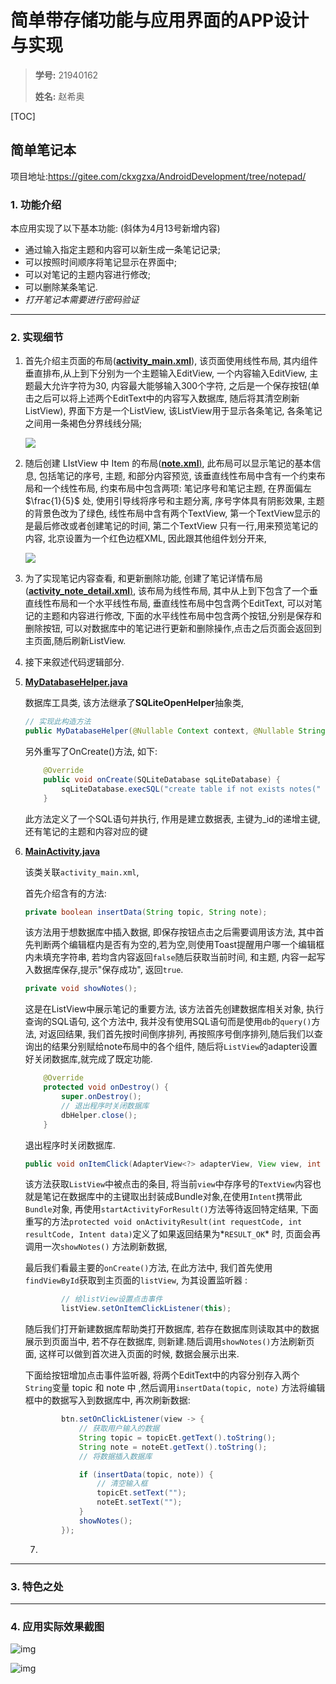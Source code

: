 # **简单带存储功能与应用界面的APP设计与实现**

> **学号:** 21940162
>
> **姓名:** 赵希奥

[TOC]



## 简单笔记本

项目地址:<https://gitee.com/ckxgzxa/AndroidDevelopment/tree/notepad/>

### 1. 功能介绍

本应用实现了以下基本功能:  (斜体为4月13号新增内容)

- 通过输入指定主题和内容可以新生成一条笔记记录;
- 可以按照时间顺序将笔记显示在界面中;
- 可以对笔记的主题内容进行修改;
- 可以删除某条笔记.
- *打开笔记本需要进行密码验证*





---------------

### 2. 实现细节

1. 首先介绍主页面的布局([**activity_main.xml**](https://gitee.com/ckxgzxa/AndroidDevelopment/blob/notepad/app/src/main/res/layout/activity_main.xml)), 该页面使用线性布局, 其内组件垂直排布,从上到下分别为一个主题输入EditView, 一个内容输入EditView, 主题最大允许字符为30, 内容最大能够输入300个字符, 之后是一个保存按钮(单击之后可以将上述两个EditText中的内容写入数据库, 随后将其清空刷新ListView), 界面下方是一个ListView, 该ListView用于显示各条笔记, 各条笔记之间用一条褐色分界线线分隔;

   ![](https://zxastaticpages.oss-cn-beijing.aliyuncs.com/blogpictures/image-20220413004905832.png)

2. 随后创建 LIstView 中 Item 的布局([**note.xml**)](https://gitee.com/ckxgzxa/AndroidDevelopment/blob/notepad/app/src/main/res/layout/note.xml), 此布局可以显示笔记的基本信息, 包括笔记的序号, 主题, 和部分内容预览, 该垂直线性布局中含有一个约束布局和一个线性布局, 约束布局中包含两项: 笔记序号和笔记主题, 在界面偏左 $\frac{1}{5}$ 处, 使用引导线将序号和主题分离, 序号字体具有阴影效果, 主题的背景色改为了绿色, 线性布局中含有两个TextView, 第一个TextView显示的是最后修改或者创建笔记的时间, 第二个TextView 只有一行,用来预览笔记的内容, 北京设置为一个红色边框XML, 因此跟其他组件划分开来,  

   ![](https://zxastaticpages.oss-cn-beijing.aliyuncs.com/blogpictures/image-20220413005049446.png)

3. 为了实现笔记内容查看, 和更新删除功能, 创建了笔记详情布局([**activity_note_detail.xml**)](https://gitee.com/ckxgzxa/AndroidDevelopment/blob/notepad/app/src/main/res/layout/activity_note_detail.xml), 该布局为线性布局, 其中从上到下包含了一个垂直线性布局和一个水平线性布局, 垂直线性布局中包含两个EditText, 可以对笔记的主题和内容进行修改, 下面的水平线性布局中包含两个按钮,分别是保存和删除按钮, 可以对数据库中的笔记进行更新和删除操作,点击之后页面会返回到主页面,随后刷新ListView.

4. 接下来叙述代码逻辑部分.

5. **[MyDatabaseHelper.java](https://gitee.com/ckxgzxa/AndroidDevelopment/blob/notepad/app/src/main/java/top/ckxgzxa/notepad/MyDatabaseHelper.java)**

   数据库工具类, 该方法继承了**SQLiteOpenHelper**抽象类, 

   ```java
   // 实现此构造方法
   public MyDatabaseHelper(@Nullable Context context, @Nullable String name,int version) 
   ```

   另外重写了OnCreate()方法, 如下:

   ```java
       @Override
       public void onCreate(SQLiteDatabase sqLiteDatabase) {
           sqLiteDatabase.execSQL("create table if not exists notes(" + "_id integer primary key autoincrement,topic varchar(30),note varchar(1000)," + "time varchar(20),password varchar(20))");
       }
   ```

   此方法定义了一个SQL语句并执行, 作用是建立数据表, 主键为_id的递增主键, 还有笔记的主题和内容对应的键

6. [**MainActivity.java**](https://gitee.com/ckxgzxa/AndroidDevelopment/blob/notepad/app/src/main/java/top/ckxgzxa/notepad/MainActivity.java)

   该类关联`activity_main.xml`, 

   首先介绍含有的方法:

   ```java
   private boolean insertData(String topic, String note);
   ```

   该方法用于想数据库中插入数据, 即保存按钮点击之后需要调用该方法, 其中首先判断两个编辑框内是否有为空的,若为空,则使用Toast提醒用户哪一个编辑框内未填充字符串,  若均含内容返回`false`随后获取当前时间, 和主题, 内容一起写入数据库保存,提示"保存成功", 返回`true`.

   ```java
   private void showNotes();
   ```

   这是在ListView中展示笔记的重要方法, 该方法首先创建数据库相关对象, 执行查询的SQL语句, 这个方法中, 我并没有使用SQL语句而是使用`db`的`query()`方法, 对返回结果, 我们首先按时间倒序排列, 再按照序号倒序排列,随后我们以查询出的结果分别赋给note布局中的各个组件, 随后将`ListView`的adapter设置好关闭数据库,就完成了既定功能.

   ```java
       @Override
       protected void onDestroy() {
           super.onDestroy();
           // 退出程序时关闭数据库
           dbHelper.close();
       }
   ```

   退出程序时关闭数据库.

   ```java
   public void onItemClick(AdapterView<?> adapterView, View view, int i, long l);
   ```

   该方法获取`ListView`中被点击的条目, 将当前`view`中存序号的`TextView`内容也就是笔记在数据库中的主键取出封装成Bundle对象,在使用`Intent`携带此`Bundle`对象,   再使用`startActivityForResult()`方法等待返回特定结果, 下面重写的方法`protected void onActivityResult(int requestCode, int resultCode, Intent data)`定义了如果返回结果为*`RESULT_OK`* 时, 页面会再调用一次`showNotes()` 方法刷新数据,   
   
   最后我们看最主要的`onCreate()`方法, 在此方法中, 我们首先使用`findViewById`获取到主页面的`listView`, 为其设置监听器 :
   
   ```java
           // 给listView设置点击事件
           listView.setOnItemClickListener(this);
   ```
   
   随后我们打开新建数据库帮助类打开数据库, 若存在数据库则读取其中的数据展示到页面当中, 若不存在数据库, 则新建.随后调用`showNotes()`方法刷新页面, 这样可以做到首次进入页面的时候, 数据会展示出来.
   
   下面给按钮增加点击事件监听器, 将两个EditText中的内容分别存入两个`String`变量 topic 和 note 中 ,然后调用`insertData(topic, note)` 方法将编辑框中的数据写入到数据库中, 再次刷新数据:
   
   ```java
           btn.setOnClickListener(view -> {
               // 获取用户输入的数据
               String topic = topicEt.getText().toString();
               String note = noteEt.getText().toString();
               // 将数据插入数据库
   
               if (insertData(topic, note)) {
                   // 清空输入框
                   topicEt.setText("");
                   noteEt.setText("");
               }
               showNotes();
           });
   ```
   
   7. 



-----------

### 3. 特色之处



-------------

### 4. 应用实际效果截图

![img](https://zxastaticpages.oss-cn-beijing.aliyuncs.com/blogpictures/11231977C403B508DE80334708763F54.jpg)

![img](https://zxastaticpages.oss-cn-beijing.aliyuncs.com/blogpictures/8FDC775F1E78BD30FC1DEB6E1F7F412D.jpg)